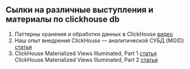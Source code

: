 ## Сылки на различные выступления и материалы по clickhouse db

1. Паттерны хранения и обработки данных в ClickHouse [видео](https://www.youtube.com/watch?v=JSLhU_LJ5VE&feature=youtu.be)
2. Наш опыт внедрения ClickHouse — аналитической CУБД (MGID) [статья](https://dou.ua/lenta/articles/experience-with-clickhouse/)
3. ClickHouse Materialized Views Illuminated, Part 1 [статья](https://www.altinity.com/blog/clickhouse-materialized-views-illuminated-part-1)  
ClickHouse Materialized Views Illuminated, Part 2 [статья](https://www.altinity.com/blog/clickhouse-materialized-views-illuminated-part-2)
    
